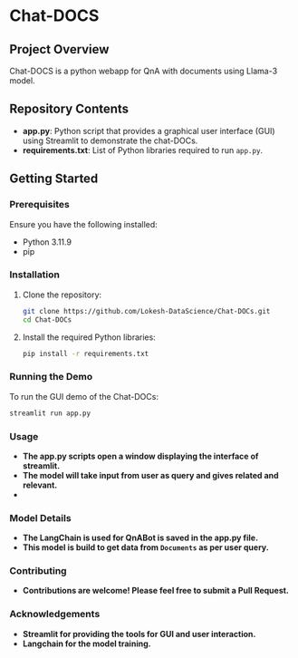 # Chat-DOCS

## Project Overview

Chat-DOCS is a python webapp for QnA with documents using Llama-3 model.

## Repository Contents

- **app.py**: Python script that provides a graphical user interface (GUI) using Streamlit to demonstrate the chat-DOCs.
- **requirements.txt**: List of Python libraries required to run `app.py`.

## Getting Started

### Prerequisites

Ensure you have the following installed:
- Python 3.11.9
- pip

### Installation

1. Clone the repository:
    ```bash
    git clone https://github.com/Lokesh-DataScience/Chat-DOCs.git
    cd Chat-DOCs
    ```

2. Install the required Python libraries:
    ```bash
    pip install -r requirements.txt
    ```

### Running the Demo

To run the GUI demo of the Chat-DOCs:

```bash
streamlit run app.py
```
### Usage
- **The app.py scripts open a window displaying the interface of streamlit.**
- **The model will take input from user as query and gives related and relevant.**
- 
### Model Details
- **The LangChain is used for QnABot is saved in the app.py file.**
- **This model is build to get data from `Documents` as per user query.**

### Contributing
- **Contributions are welcome! Please feel free to submit a Pull Request.**

### Acknowledgements
- **Streamlit for providing the tools for GUI and user interaction.**
- **Langchain for the model training.**

